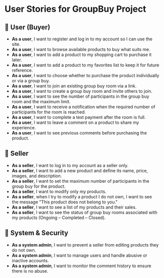 # User Stories for GroupBuy Project

## 👤 User (Buyer)

- **As a user**, I want to register and log in to my account so I can use the site.
- **As a user**, I want to browse available products to buy what suits me.
- **As a user**, I want to add a product to my shopping cart to purchase it later.
- **As a user**, I want to add a product to my favorites list to keep it for future reference.
- **As a user**, I want to choose whether to purchase the product individually or via a group buy.
- **As a user**, I want to join an existing group buy room via a link.
- **As a user**, I want to create a group buy room and invite others to join.
- **As a user**, I want to see the number of participants in the group buy room and the maximum limit.
- **As a user**, I want to receive a notification when the required number of participants for the room is reached.
- **As a user**, I want to complete a test payment after the room is full.
- **As a user**, I want to leave a comment on a product to share my experience.
- **As a user**, I want to see previous comments before purchasing the product.

## 🛒 Seller

- **As a seller**, I want to log in to my account as a seller only.
- **As a seller**, I want to add a new product and define its name, price, images, and description.
- **As a seller**, I want to set the maximum number of participants in the group buy for the product.
- **As a seller**, I want to modify only my products.
- **As a seller**, when I try to modify a product I do not own, I want to see the message "This product does not belong to you."
- **As a seller**, I want to see a list of my products and their sales.
- **As a seller**, I want to see the status of group buy rooms associated with my products (Ongoing – Completed – Closed).

## 🔐 System & Security

- **As a system admin**, I want to prevent a seller from editing products they do not own.
- **As a system admin**, I want to manage users and handle abusive or inactive accounts.
- **As a system admin**, I want to monitor the comment history to ensure there is no abuse.
